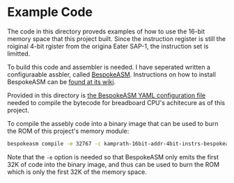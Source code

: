# Example Code
The code in this directory proveds examples of how to use the 16-bit memory space that this project built. Since the instruction register is still the roiginal 4-bit rgister from the origina Eater SAP-1, the instruction set is limitted.

To build this code and assembler is needed. I have seperated written a configuraable assbler, called [BespokeASM](https://github.com/michaelkamprath/bespokeasm). Instructions on how to install BespokeASM can be [found at its wiki](https://github.com/michaelkamprath/bespokeasm/wiki/Installation-and-Usage).

Provided in this directory is [the BespokeASM YAML configuration file](kamprath-16bit-addr-4bit-instrs-bespokeasm.yaml) needed to compile the bytecode for breadboard CPU's achitecure as of this project.

To compile the assebly code into a binary image that can be used to burn the ROM of this project's memory module:

```sh
bespokeasm compile -e 32767 -c kamprath-16bit-addr-4bit-instrs-bespokeasm.yaml factorial_sap1_isa.asm
```
Note that the `-e` option is needed so that BespokeASM only emits the first 32K of code into the binary image, and thus can be used to burn the ROM which is only the first 32K of the memory space.

